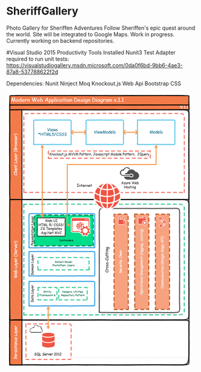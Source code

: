 # SheriffGallery
Photo Gallery for Sheriffen Adventures
Follow Sheriffen's epic quest around the world. Site will be integrated to Google Maps.
Work in progress. 
Currently working on backend repositories.

#Visual Studio 2015
Productivity Tools Installed
Nunit3 Test Adapter required to run unit tests: https://visualstudiogallery.msdn.microsoft.com/0da0f6bd-9bb6-4ae3-87a8-537788622f2d

Dependencies:
Nunit
Ninject
Moq
Knockout.js
Web Api
Bootstrap CSS

![alt tag](https://github.com/sheriffjohn/SheriffGallery/blob/master/WebDesign.PNG)
